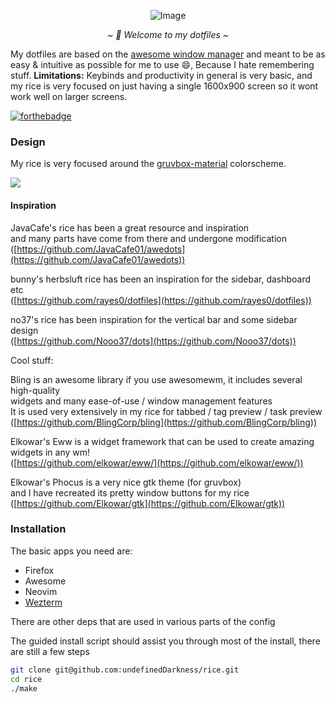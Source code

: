 <p align="center">
	<img align="center" alt="Image" src="https://i.ibb.co/Drs8btt/R.png"/>
</p>
<p align="center"><i>~ 🍲 Welcome to my dotfiles  ~</i></p>

My dotfiles are based on the [awesome window manager](https://awesomewm.org/apidoc/) and meant to be as easy & intuitive as possible for me to use 😄, Because I hate remembering stuff.
**Limitations:** Keybinds and productivity in general is very basic, and my rice is very focused on just having a single 1600x900 screen so it wont work well on larger screens. 

[![forthebadge](https://forthebadge.com/images/badges/made-with-crayons.svg)](https://forthebadge.com)

### Design
My rice is very focused around the [gruvbox-material](https://github.com/sainnhe/gruvbox-material) colorscheme.
<p align="left">
	<img src="https://i.ibb.co/F50rS8b/1627883377.png"/>
</p>

#### Inspiration
  JavaCafe's rice has been a great resource and inspiration                                 
 and many parts have come from there and undergone modification                            
([https://github.com/JavaCafe01/awedots](https://github.com/JavaCafe01/awedots))                                                   
                                                                                         
bunny's herbsluft rice has been an inspiration for the sidebar, dashboard etc             
([https://github.com/rayes0/dotfiles](https://github.com/rayes0/dotfiles))                                                      

no37's rice has been inspiration for the vertical bar and some sidebar design             
([https://github.com/Nooo37/dots](https://github.com/Nooo37/dots))                                                          

 Cool stuff:                                                                      

Bling is an awesome library if you use awesomewm, it includes several high-quality   
widgets and many ease-of-use / window management features  
It is used very extensively in my rice for tabbed / tag preview / task preview  
([https://github.com/BlingCorp/bling](https://github.com/BlingCorp/bling))                                                      

 Elkowar's Eww is a widget framework that can be used to create amazing widgets in any wm!           
([https://github.com/elkowar/eww/](https://github.com/elkowar/eww/))                                                         

 Elkowar's Phocus is a very nice gtk theme (for gruvbox)           
 and I have recreated its pretty window buttons for my rice      
 ([https://github.com/Elkowar/gtk](https://github.com/Elkowar/gtk))

### Installation

The basic apps you need are:

- Firefox
- Awesome
- Neovim
- [Wezterm](https://wezfurlong.org/wezterm)

There are other deps that are used in various parts of the config

The guided install script should assist you through most of the install, there 
are still a few steps
```sh
git clone git@github.com:undefinedDarkness/rice.git
cd rice
./make
```


